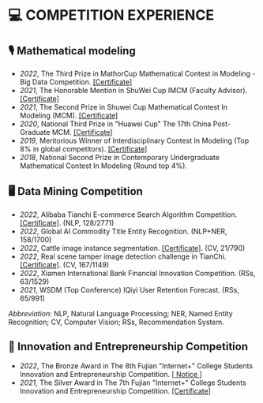 # 💻 COMPETITION EXPERIENCE

## 🎙 Mathematical modeling
- *2022*, The Third Prize in MathorCup Mathematical Contest in Modeling - Big Data Competition. [\[Certificate\]](https://drive.google.com/file/d/1h1JiUrSpstzzNeO2ZZI3Jecczjqee4k7/view?usp=sharing)
- *2021*, The Honorable  Mention in ShuWei Cup IMCM (Faculty Advisor). [\[Certificate\]](https://drive.google.com/file/d/1DYGDHOs4y7_G5CJZSt-HtKkXj3yFGpWU/view?usp=sharing)
- *2021*, The Second Prize in Shuwei Cup Mathematical Contest In Modeling (MCM). [\[Certificate\]](https://drive.google.com/file/d/1EsEf4kvOo8mfO6XNtFDMPfMW3hFiYMng/view?usp=sharing)
- *2020*, National Third Prize in "Huawei Cup" The 17th China Post-Graduate MCM. [\[Certificate\]](https://drive.google.com/file/d/18ZNxM0dwu0zkgO0Tr6Ud69_Gq5HfSYBa/view?usp=sharing)
- *2019*, Meritorious Winner of Interdisciplinary Contest In Modeling (Top 8% in global competitors). [\[Certificate\]](https://drive.google.com/file/d/18ZNxM0dwu0zkgO0Tr6Ud69_Gq5HfSYBa/view?usp=sharing)
- *2018*, National Second Prize in Contemporary Undergraduate Mathematical Contest In Modeling (Round top 4%).

## 🖥️ Data Mining Competition
- *2022*, Alibaba Tianchi E-commerce Search Algorithm Competition. [\[Certificate\]](https://drive.google.com/file/d/1bMpn6l_laGjl_VEecycNWFTo6nIITXJJ/view?usp=sharing). (NLP, 128/2771)
- *2022*, Global AI Commodity Title Entity Recognition. (NLP+NER, 158/1700)
- *2022*, Cattle image instance segmentation. [\[Certificate\]](https://drive.google.com/file/d/1wuwPuE-ZgmUn6D0uYibVeP-S9G4-krz4/view?usp=sharing). (CV, 21/790)
- *2022*, Real scene tamper image detection challenge in TianChi. [\[Certificate\]](https://drive.google.com/file/d/18eq9Edqtdzy1Q2f4qDfUD-ujA4lqD2tB/view?usp=sharing). (CV, 167/1149)
- *2022*, Xiamen International Bank Financial Innovation Competition. (RSs, 63/1529)
- *2021*, WSDM (Top Conference) IQiyi User Retention Forecast. (RSs, 65/991)

*Abbreviation*: NLP, Natural Language Processing; NER, Named Entity Recognition; CV, Computer Vision; RSs, Recommendation System.

## 📱 Innovation and Entrepreneurship Competition
- *2022*, The Bronze Award in The 8th Fujian "Internet+" College Students Innovation and Entrepreneurship Competition. [\[ Notice \]](http://jyt.fujian.gov.cn/xxgk/gggs/202208/t20220812_5974884.htm)
- *2021*, The Silver Award in The 7th Fujian "Internet+" College Students Innovation and Entrepreneurship Competition. [\[Certificate\]](https://drive.google.com/file/d/1a5TjE99s7KhaqYJyvaOlW36ZScykOP_h/view?usp=sharing)
